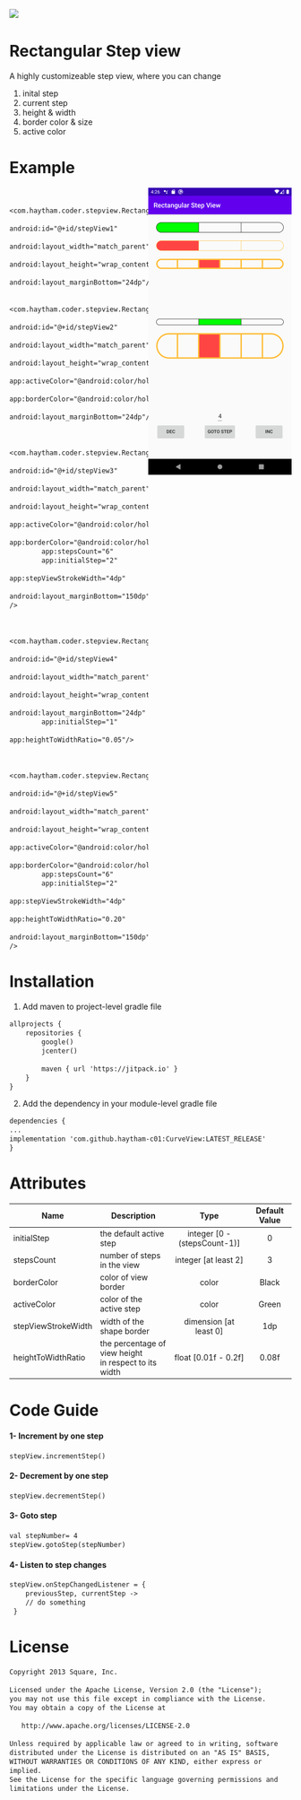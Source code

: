[![](https://jitpack.io/v/haytham-c01/RectangularStepView.svg)](https://jitpack.io/#haytham-c01/RectangularStepView)
# Rectangular Step view
A highly customizeable step view, where you can change

1. inital step
2. current step
3. height & width
4. border color & size
5. active color

# Example
<img align="right" src="exampleImage.png" width="256">

```

    <com.haytham.coder.stepview.RectangularStepView
        android:id="@+id/stepView1"
        android:layout_width="match_parent"
        android:layout_height="wrap_content"
        android:layout_marginBottom="24dp"/>

    <com.haytham.coder.stepview.RectangularStepView
        android:id="@+id/stepView2"
        android:layout_width="match_parent"
        android:layout_height="wrap_content"
        app:activeColor="@android:color/holo_red_light"
        app:borderColor="@android:color/holo_orange_light"
        android:layout_marginBottom="24dp"/>


    <com.haytham.coder.stepview.RectangularStepView
        android:id="@+id/stepView3"
        android:layout_width="match_parent"
        android:layout_height="wrap_content"
        app:activeColor="@android:color/holo_red_light"
        app:borderColor="@android:color/holo_orange_light"
        app:stepsCount="6"
        app:initialStep="2"
        app:stepViewStrokeWidth="4dp"
        android:layout_marginBottom="150dp" />


    <com.haytham.coder.stepview.RectangularStepView
        android:id="@+id/stepView4"
        android:layout_width="match_parent"
        android:layout_height="wrap_content"
        android:layout_marginBottom="24dp"
        app:initialStep="1"
        app:heightToWidthRatio="0.05"/>


    <com.haytham.coder.stepview.RectangularStepView
        android:id="@+id/stepView5"
        android:layout_width="match_parent"
        android:layout_height="wrap_content"
        app:activeColor="@android:color/holo_red_light"
        app:borderColor="@android:color/holo_orange_light"
        app:stepsCount="6"
        app:initialStep="2"
        app:stepViewStrokeWidth="4dp"
        app:heightToWidthRatio="0.20"
        android:layout_marginBottom="150dp" />
```
# Installation
1. Add maven to project-level gradle file
```
allprojects {
    repositories {
        google()
        jcenter()

        maven { url 'https://jitpack.io' }
    }
}
```
2. Add the dependency in your module-level gradle file
```
dependencies {
...
implementation 'com.github.haytham-c01:CurveView:LATEST_RELEASE'
}
```
# Attributes

| Name                       | Description                    | Type                             | Default Value |
| -------------------------- |--------------------------------| :------------------------------: | :-----------: |
| initialStep                | the default active step        |   integer [0 - (stepsCount-1)]   |  0            |
| stepsCount                 | number of steps in the view    |   integer [at least 2]           |  3            |
| borderColor                | color of view border           |   color                          |  Black        |
| activeColor                | color of the active step       |   color                          |  Green        |
| stepViewStrokeWidth        | width of the shape border      |   dimension [at least 0]         |  1dp          |
| heightToWidthRatio         | the percentage of view height <br>in respect to its width  |   float [0.01f - 0.2f]            |  0.08f        |

# Code Guide
#### 1- Increment by one step
```
stepView.incrementStep()
```
#### 2- Decrement by one step
```
stepView.decrementStep()
```
#### 3- Goto step
```
val stepNumber= 4
stepView.gotoStep(stepNumber)
```
#### 4- Listen to step changes
```
stepView.onStepChangedListener = {
    previousStep, currentStep ->
    // do something
 }
```

# License
```
Copyright 2013 Square, Inc.

Licensed under the Apache License, Version 2.0 (the "License");
you may not use this file except in compliance with the License.
You may obtain a copy of the License at

   http://www.apache.org/licenses/LICENSE-2.0

Unless required by applicable law or agreed to in writing, software
distributed under the License is distributed on an "AS IS" BASIS,
WITHOUT WARRANTIES OR CONDITIONS OF ANY KIND, either express or implied.
See the License for the specific language governing permissions and
limitations under the License.
```
